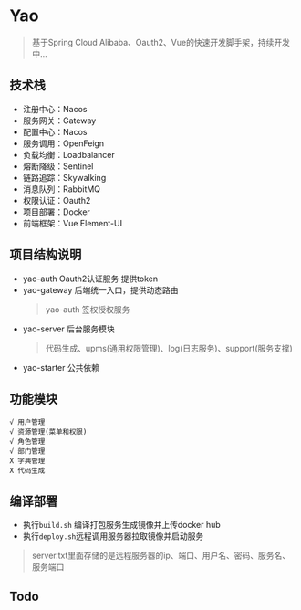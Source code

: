 # Yao 
>基于Spring Cloud Alibaba、Oauth2、Vue的快速开发脚手架，持续开发中...

## 技术栈
- 注册中心：Nacos
- 服务网关：Gateway
- 配置中心：Nacos
- 服务调用：OpenFeign
- 负载均衡：Loadbalancer
- 熔断降级：Sentinel
- 链路追踪：Skywalking
- 消息队列：RabbitMQ
- 权限认证：Oauth2
- 项目部署：Docker
- 前端框架：Vue Element-UI

## 项目结构说明
- yao-auth  Oauth2认证服务 提供token
- yao-gateway 后端统一入口，提供动态路由
  >yao-auth 签权授权服务   
- yao-server 后台服务模块 
  >代码生成、upms(通用权限管理)、log(日志服务)、support(服务支撑) 
- yao-starter 公共依赖

## 功能模块
```
√ 用户管理 
√ 资源管理(菜单和权限) 
√ 角色管理 
√ 部门管理 
X 字典管理
X 代码生成
```

## 编译部署
* 执行`build.sh` 编译打包服务生成镜像并上传docker hub
* 执行`deploy.sh`远程调用服务器拉取镜像并启动服务
> server.txt里面存储的是远程服务器的ip、端口、用户名、密码、服务名、服务端口


## Todo

